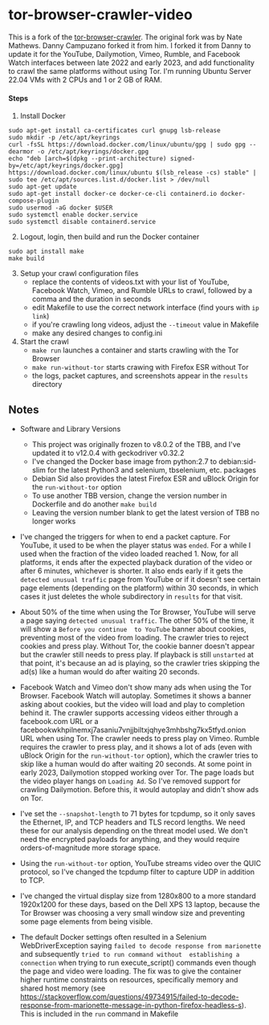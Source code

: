 tor-browser-crawler-video
===============

This is a fork of the [tor-browser-crawler](https://github.com/webfp/tor-browser-crawler). The original fork was by Nate Mathews. Danny Campuzano forked it from him. I forked it 
from Danny to update it for the YouTube, Dailymotion, Vimeo, Rumble, and Facebook Watch interfaces between late 2022 and early 2023, and add functionality to crawl the same 
platforms without using Tor. I'm running Ubuntu Server 22.04 VMs with 2 CPUs and 1 or 2 GB of RAM.

#### Steps
1. Install Docker
```
sudo apt-get install ca-certificates curl gnupg lsb-release
sudo mkdir -p /etc/apt/keyrings
curl -fsSL https://download.docker.com/linux/ubuntu/gpg | sudo gpg --dearmor -o /etc/apt/keyrings/docker.gpg
echo "deb [arch=$(dpkg --print-architecture) signed-by=/etc/apt/keyrings/docker.gpg] https://download.docker.com/linux/ubuntu $(lsb_release -cs) stable" | sudo tee /etc/apt/sources.list.d/docker.list > /dev/null
sudo apt-get update
sudo apt-get install docker-ce docker-ce-cli containerd.io docker-compose-plugin
sudo usermod -aG docker $USER
sudo systemctl enable docker.service
sudo systemctl disable containerd.service
```

2. Logout, login, then build and run the Docker container
```
sudo apt install make
make build
```
3. Setup your crawl configuration files
    * replace the contents of videos.txt with your list of YouTube, Facebook Watch, Vimeo, and Rumble URLs to crawl, followed by a comma and the duration in seconds
    * edit Makefile to use the correct network interface (find yours with `ip link`)
    * if you're crawling long videos, adjust the `--timeout` value in Makefile
    * make any desired changes to config.ini
4. Start the crawl
    * `make run` launches a container and starts crawling with the Tor Browser
    * `make run-without-tor` starts crawing with Firefox ESR without Tor
    * the logs, packet captures, and screenshots appear in the `results` directory

## Notes
* Software and Library Versions
    * This project was originally frozen to v8.0.2 of the TBB, and I've updated it to v12.0.4 with geckodriver v0.32.2
    * I've changed the Docker base image from python:2.7 to debian:sid-slim for the latest Python3 and selenium, tbselenium, etc. packages
    * Debian Sid also provides the latest Firefox ESR and uBlock Origin for the `run-without-tor` option
    * To use another TBB version, change the version number in Dockerfile and do another `make build`
    * Leaving the version number blank to get the latest version of TBB no longer works

* I've changed the triggers for when to end a packet capture. For YouTube, it used to be when the player status was `ended`. For a while I used when the fraction of the video 
loaded reached 1. Now, for all platforms, it ends after the expected playback duration of the video or after 6 minutes, whichever is shorter. It also ends early if it gets the 
`detected unusual traffic` page from YouTube or if it doesn't see certain page elements (depending on the platform) within 30 seconds, in which cases it just deletes the whole 
subdirectory in `results` for that visit.

* About 50% of the time when using the Tor Browser, YouTube will serve a page saying `detected unusual traffic`. The other 50% of the time, it will show a `Before you continue 
to YouTube` banner about cookies, preventing most of the video from loading. The crawler tries to reject cookies and press play. Without Tor, the cookie banner 
doesn't appear but the crawler still needs to press play. If playback is still `unstarted` at that point, it's because an ad is playing, so the crawler tries skipping the ad(s) 
like a human would do after waiting 20 seconds.

* Facebook Watch and Vimeo don't show many ads when using the Tor Browser. Facebook Watch will autoplay. Sometimes it shows a banner asking about cookies, but the video will 
load and play to completion behind it. The crawler supports accessing videos either through a facebook.com URL or a 
facebookwkhpilnemxj7asaniu7vnjjbiltxjqhye3mhbshg7kx5tfyd.onion URL when using Tor. The crawler needs to press play on Vimeo. Rumble requires the crawler to press play, and it 
shows a lot of ads (even with uBlock Origin for the `run-without-tor` option), which the crawler tries to skip like a human would do after waiting 20 seconds. At some point in 
early 2023, Dailymotion stopped working over Tor. The page loads but the video player hangs on `Loading Ad`. So I've removed support for crawling Dailymotion. Before this, it 
would autoplay and didn't show ads on Tor.

* I've set the `--snapshot-length` to 71 bytes for tcpdump, so it only saves the Ethernet, IP, and TCP headers and TLS record lengths. We need these for our analysis depending 
on the threat model used. We don't need the encrypted payloads for anything, and they would require orders-of-magnitude more storage space.

* Using the `run-without-tor` option, YouTube streams video over the QUIC protocol, so I've changed the tcpdump filter to capture UDP in addition to TCP.

* I've changed the virtual display size from 1280x800 to a more standard 1920x1200 for these days, based on the Dell XPS 13 laptop, because the Tor Browser was choosing a very 
small window size and preventing some page elements from being visible.

* The default Docker settings often resulted in a Selenium WebDriverException saying `failed to decode response from marionette` and subsequently `tried to run command without 
establishing a connection` when trying to run execute_script() commands even though the page and video were loading. The fix was to give the container higher runtime constraints 
on resources, specifically memory and shared host memory (see 
https://stackoverflow.com/questions/49734915/failed-to-decode-response-from-marionette-message-in-python-firefox-headless-s). This is included in the `run` command in Makefile
